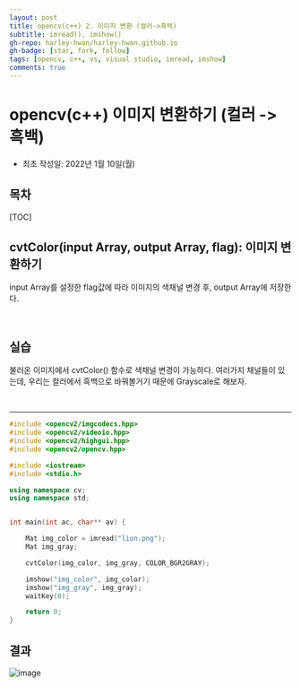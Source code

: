 ```yaml
---
layout: post
title: opencv(c++) 2. 이미지 변환 (컬러->흑백)
subtitle: imread(), imshow()
gh-repo: harley-hwan/harley-hwan.github.io
gh-badge: [star, fork, follow]
tags: [opencv, c++, vs, visual studio, imread, imshow]
comments: true
---
```


# opencv(c++) 이미지 변환하기 (컬러 -> 흑백)

- 최초 작성일: 2022년 1월 10일(월)

## 목차

[TOC]

## cvtColor(input Array, output Array, flag): 이미지 변환하기

input Array를 설정한 flag값에 따라 이미지의 색채널 변경 후, output Array에 저장한다.

<br/>

## 실습

불러온 이미지에서 cvtColor() 함수로 색채널 변경이 가능하다. 여러가지 채널들이 있는데, 우리는 컬러에서 흑백으로 바꿔볼거기 때문에 Grayscale로 해보자.

<br/>

---

```c++
#include <opencv2/imgcodecs.hpp>
#include <opencv2/videoio.hpp>
#include <opencv2/highgui.hpp>
#include <opencv2/opencv.hpp>

#include <iostream>
#include <stdio.h>

using namespace cv;
using namespace std;


int main(int ac, char** av) {

	Mat img_color = imread("lion.png");
	Mat img_gray;

	cvtColor(img_color, img_gray, COLOR_BGR2GRAY);

	imshow("img_color", img_color);
	imshow("img_gray", img_gray);
	waitKey(0);		

	return 0;
}
```


## 결과

![image](https://user-images.githubusercontent.com/68185569/148722032-afa137dc-b979-4370-b5ff-256de48b2672.png)


